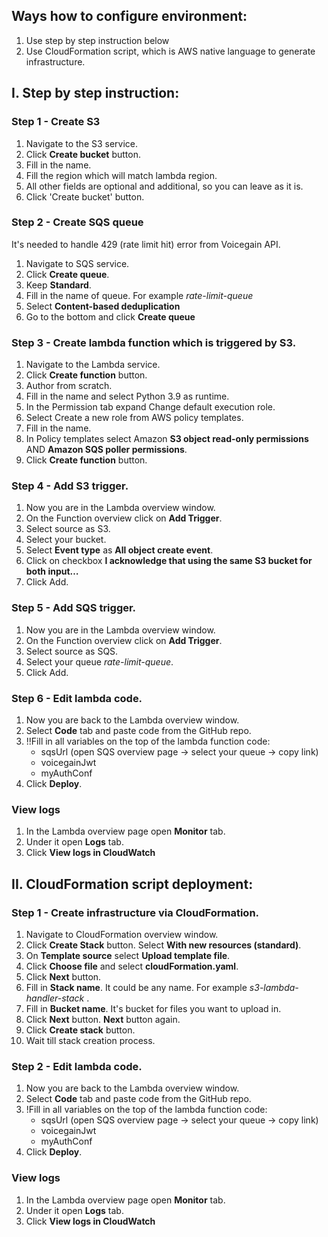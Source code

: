## Ways how to configure environment:
1. Use step by step instruction below
2. Use CloudFormation script, which is AWS native language to generate infrastructure.

## I. Step by step instruction:
### Step 1 - Create S3
1. Navigate to the S3 service.
2. Click **Create bucket** button.
3. Fill in the name.
4. Fill the region which will match lambda region.
5. All other fields are optional and additional, so you can leave as it is.
6. Click 'Create bucket' button.

### Step 2 - Create SQS queue
It's needed to handle 429 (rate limit hit) error from Voicegain API.
1. Navigate to SQS service.
2. Click **Create queue**.
3. Keep **Standard**.
4. Fill in the name of queue. For example _rate-limit-queue_
5. Select **Content-based deduplication**
6. Go to the bottom and click **Create queue**

### Step 3 - Create lambda function which is triggered by S3.
1. Navigate to the Lambda service.
2. Click **Create function** button.
3. Author from scratch.
4. Fill in the name and select Python 3.9 as runtime.
5. In the Permission tab expand Change default execution role.
6. Select Create a new role from AWS policy templates.
7. Fill in the name.
8. In Policy templates select Amazon **S3 object read-only permissions** AND **Amazon SQS poller permissions**.
9. Click **Create function** button.

### Step 4 - Add S3 trigger.
1. Now you are in the Lambda overview window.
2. On the Function overview click on **Add Trigger**.
3. Select source as S3.
4. Select your bucket.
5. Select **Event type** as **All object create event**.
6. Click on checkbox **I acknowledge that using the same S3 bucket for both input…**
7. Click Add.

### Step 5 - Add SQS trigger.
1. Now you are in the Lambda overview window.
2. On the Function overview click on **Add Trigger**.
3. Select source as SQS.
4. Select your queue _rate-limit-queue_.
5. Click Add.

### Step 6 - Edit lambda code.
1. Now you are back to the Lambda overview window.
2. Select **Code** tab and paste code from the GitHub repo.
3. !!Fill in all variables on the top of the lambda function code:
    - sqsUrl (open SQS overview page -> select your queue -> copy link)
    - voicegainJwt
    - myAuthConf
4. Click **Deploy**.

### View logs
1. In the Lambda overview page open **Monitor** tab.
2. Under it open **Logs** tab.
3. Click **View logs in CloudWatch**

## II. CloudFormation script deployment:

### Step 1 - Create infrastructure via CloudFormation.
1. Navigate to CloudFormation overview window.
2. Click **Create Stack** button. Select **With new resources (standard)**.
3. On **Template source** select **Upload template file**.
4. Click **Choose file** and select **cloudFormation.yaml**.
5. Click **Next** button.
6. Fill in **Stack name**. It could be any name. For example _s3-lambda-handler-stack_ .
7. Fill in **Bucket name**. It's bucket for files you want to upload in.
8. Click **Next** button. **Next** button again.
9. Click **Create stack** button.
10. Wait till stack creation process.

### Step 2 - Edit lambda code.
1. Now you are back to the Lambda overview window.
2. Select **Code** tab and paste code from the GitHub repo.
3. !Fill in all variables on the top of the lambda function code:
    - sqsUrl (open SQS overview page -> select your queue -> copy link)
    - voicegainJwt
    - myAuthConf
4. Click **Deploy**.

### View logs
1. In the Lambda overview page open **Monitor** tab.
2. Under it open **Logs** tab.
3. Click **View logs in CloudWatch**
